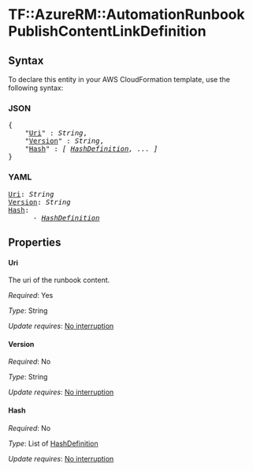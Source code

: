 # TF::AzureRM::AutomationRunbook PublishContentLinkDefinition

## Syntax

To declare this entity in your AWS CloudFormation template, use the following syntax:

### JSON

<pre>
{
    "<a href="#uri" title="Uri">Uri</a>" : <i>String</i>,
    "<a href="#version" title="Version">Version</a>" : <i>String</i>,
    "<a href="#hash" title="Hash">Hash</a>" : <i>[ <a href="hashdefinition.md">HashDefinition</a>, ... ]</i>
}
</pre>

### YAML

<pre>
<a href="#uri" title="Uri">Uri</a>: <i>String</i>
<a href="#version" title="Version">Version</a>: <i>String</i>
<a href="#hash" title="Hash">Hash</a>: <i>
      - <a href="hashdefinition.md">HashDefinition</a></i>
</pre>

## Properties

#### Uri

The uri of the runbook content.

_Required_: Yes

_Type_: String

_Update requires_: [No interruption](https://docs.aws.amazon.com/AWSCloudFormation/latest/UserGuide/using-cfn-updating-stacks-update-behaviors.html#update-no-interrupt)

#### Version

_Required_: No

_Type_: String

_Update requires_: [No interruption](https://docs.aws.amazon.com/AWSCloudFormation/latest/UserGuide/using-cfn-updating-stacks-update-behaviors.html#update-no-interrupt)

#### Hash

_Required_: No

_Type_: List of <a href="hashdefinition.md">HashDefinition</a>

_Update requires_: [No interruption](https://docs.aws.amazon.com/AWSCloudFormation/latest/UserGuide/using-cfn-updating-stacks-update-behaviors.html#update-no-interrupt)

